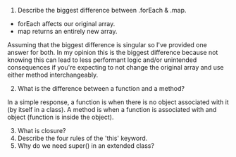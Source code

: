 1) Describe the biggest difference between .forEach & .map.

- forEach affects our original array.
- map returns an entirely new array.

Assuming that the biggest difference is singular so I've provided one answer for both. In my opinion this is the biggest difference because not knowing this can lead to less performant logic and/or unintended consequences if you're expecting to not change the original array and use either method interchangeably.

2) What is the difference between a function and a method?

In a simple response, a function is when there is no object associated with it (by itself in a class). A method is when a function is associated with and object (function is inside the object).


3) What is closure?
4) Describe the four rules of the 'this' keyword.
5) Why do we need super() in an extended class?